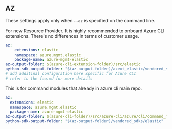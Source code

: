 ## AZ

These settings apply only when `--az` is specified on the command line.

For new Resource Provider. It is highly recommended to onboard Azure CLI extensions. There's no differences in terms of customer usage. 

``` yaml $(az) && $(target-mode) != 'core'
az:
    extensions: elastic
    namespace: azure.mgmt.elastic
    package-name: azure-mgmt-elastic
az-output-folder: $(azure-cli-extension-folder)/src/elastic
python-sdk-output-folder: "$(az-output-folder)/azext_elastic/vendored_sdks/elastic"
# add additinal configuration here specific for Azure CLI
# refer to the faq.md for more details
```



This is for command modules that already in azure cli main repo. 
``` yaml $(az) && $(target-mode) == 'core'
az:
  extensions: elastic
  namespace: azure.mgmt.elastic
  package-name: azure-mgmt-elastic
az-output-folder: $(azure-cli-folder)/src/azure-cli/azure/cli/command_modules/elastic
python-sdk-output-folder: "$(az-output-folder)/vendored_sdks/elastic"
``` 